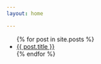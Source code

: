 ```yaml
---
layout: home

---
```

<ul> 
  {% for post in site.posts %} 
  	<li> <a href="{{ post.url }}">{{ post.title }}</a> </li> 
  {% endfor %} 
</ul>